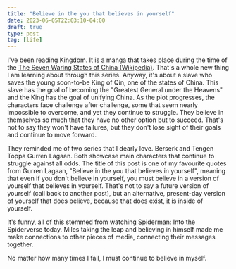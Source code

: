 ```yaml
---
title: "Believe in the you that believes in yourself"
date: 2023-06-05T22:03:10-04:00
draft: true
type: post
tag: [life]
---
```


I've been reading Kingdom. It is a manga that takes place during the time of the [The Seven Waring States of China (Wikipedia)](https://en.wikipedia.org/wiki/Seven_Warring_States). That's a whole new thing I am learning about through this series. Anyway, it's about a slave who saves the young soon-to-be King of Qin, one of the states of China. This slave has the goal of becoming the "Greatest General under the Heavens" and the King has the goal of unifying China. As the plot progresses, the characters face challenge after challenge, some that seem nearly impossible to overcome, and yet they continue to struggle. They believe in themselves so much that they have no other option but to succeed. That's not to say they won't have failures, but they don't lose sight of their goals and continue to move forward.

They reminded me of two series that I dearly love. Berserk and Tengen Toppa Gurren Lagaan. Both showcase main characters that continue to struggle against all odds. The title of this post is one of my favourite quotes from Gurren Lagaan, "Believe in the you that believes in yourself", meaning that even if you don't believe in yourself, you must believe in a version of yourself that believes in yourself. That's not to say a future version of yourself (call back to another post), but an alternative, present-day version of yourself that does believe, because that does exist, it is inside of yourself. 

It's funny, all of this stemmed from watching Spiderman: Into the Spiderverse today. Miles taking the leap and believing in himself made me make connections to other pieces of media, connecting their messages together. 

No matter how many times I fail, I must continue to believe in myself. 